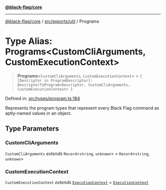 [**@black-flag/core**](../../../../README.md)

***

[@black-flag/core](../../../../README.md) / [src/exports/util](../README.md) / Programs

# Type Alias: Programs\<CustomCliArguments, CustomExecutionContext\>

> **Programs**\<`CustomCliArguments`, `CustomExecutionContext`\> = `{ [Descriptor in ProgramDescriptor]: DescriptorToProgram<Descriptor, CustomCliArguments, CustomExecutionContext> }`

Defined in: [src/types/program.ts:184](https://github.com/Xunnamius/black-flag/blob/f720a804174f12cc89580da9c1ce4476115249e9/src/types/program.ts#L184)

Represents the program types that represent every Black Flag command as
aptly-named values in an object.

## Type Parameters

### CustomCliArguments

`CustomCliArguments` *extends* `Record`\<`string`, `unknown`\> = `Record`\<`string`, `unknown`\>

### CustomExecutionContext

`CustomExecutionContext` *extends* [`ExecutionContext`](ExecutionContext.md) = [`ExecutionContext`](ExecutionContext.md)
